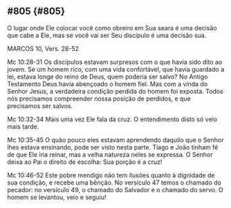 ## #805 {#805}

O lugar onde Ele colocar você como obreiro em Sua seara é uma decisão que cabe a Ele, mas se você vai ser Seu discípulo é uma decisão sua.

MARCOS 10, Vers. 28-52

Mc 10:28-31 Os discípulos estavam surpresos com o que havia sido dito ao jovem. Se um homem rico, com uma vida confortável, que havia guardado a lei, estava longe do reino de Deus, quem poderia ser salvo? No Antigo Testamento Deus havia abençoado o homem fiel. Mas com a vinda do Senhor Jesus, a verdadeira condição perdida do homem foi exposta. Todos nós precisamos compreender nossa posição de perdidos, e que precisamos ser salvos.

Mc 10:32-34 Mais uma vez Ele fala da cruz. O entendimento disto só veio mais tarde.

Mc 10:35-45 O quão pouco eles estavam aprendendo daquilo que o Senhor lhes estava ensinando, pode ser visto nesta parte. Tiago e João tinham fé de que Ele iria reinar, mas a velha natureza neles se expressa. O Senhor deixa ao Pai o direito de escolha: Sua porção é a cruz!

Mc 10:46-52 Este pobre mendigo não tem ilusões quanto à dignidade de sua condição, e recebe uma bênção. No versículo 47 temos o chamado do pecador: no versículo 49, o chamado do Salvador e o chamado do servo. O homem se levantou, veio e seguiu!